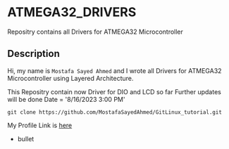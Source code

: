 # ATMEGA32_DRIVERS
Repositry contains all Drivers for ATMEGA32 Microcontroller
## Description
Hi, my name is `Mostafa Sayed Ahmed` and I wrote all Drivers for 
ATMEGA32 Microcontroller using Layered Architecture.

This Repositry contain now Driver for DIO and LCD so far
Further updates will be done Date = '8/16/2023 3:00 PM'
```
git clone https://github.com/MostafaSayedAhmed/GitLinux_tutorial.git
```
My Profile Link is [here](https://github.com/MostafaSayedAhmed)

- bullet
